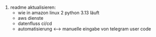 1. readme aktualisieren:
    - wie in amazon linux 2 python 3.13 läuft
    - aws dienste
    - datenfluss ci/cd
    - automatisierung <--> manuelle eingabe von telegram user code